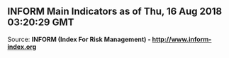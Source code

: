 ## INFORM Main Indicators as of Thu, 16 Aug 2018 03:20:29 GMT

Source: **INFORM (Index For Risk Management) - http://www.inform-index.org**